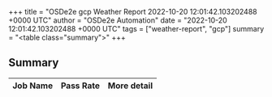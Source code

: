+++
title = "OSDe2e gcp Weather Report 2022-10-20 12:01:42.103202488 +0000 UTC"
author = "OSDe2e Automation"
date = "2022-10-20 12:01:42.103202488 +0000 UTC"
tags = ["weather-report", "gcp"]
summary = "<table class=\"summary\"></table>"
+++
## Summary

| Job Name | Pass Rate | More detail |
|----------|-----------|-------------|




